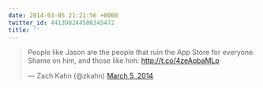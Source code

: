 ```yaml
---
date: 2014-03-05 21:21:56 +0000
twitter_id: 441398244506345472
title: ''
---
```


<blockquote class="twitter-tweet"><p lang="en" dir="ltr">People like Jason are the people that ruin the App Store for everyone. Shame on him, and those like him: <a href="http://t.co/4zeAobaMLp">http://t.co/4zeAobaMLp</a></p>&mdash; Zach Kahn (@zkahn) <a href="https://twitter.com/zkahn/status/441362432611852288?ref_src=twsrc%5Etfw">March 5, 2014</a></blockquote>
<script async src="https://platform.twitter.com/widgets.js" charset="utf-8"></script>
